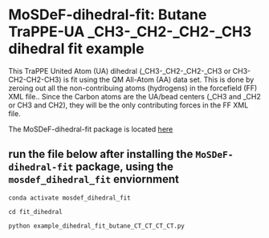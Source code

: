 # MoSDeF-dihedral-fit: Butane TraPPE-UA _CH3-_CH2-_CH2-_CH3 dihedral fit example
This TraPPE United Atom (UA) dihedral (_CH3-_CH2-_CH2-_CH3 or CH3-CH2-CH2-CH3) is fit using the QM All-Atom (AA) data set. 
This is done by zeroing out all the non-contribuing atoms (hydrogens) in the forcefield (FF) XML file.. 
Since the Carbon atoms are the UA/bead centers (_CH3 and _CH2 or CH3 and CH2), they will be the only contributing forces in the FF XML file.

The MoSDeF-dihedral-fit package is located [here](https://github.com/GOMC-WSU/MoSDeF-dihedral-fit)


## run the file below after installing the ``MoSDeF-dihedral-fit`` package, using the ``mosdef_dihedral_fit`` enviornment

`conda activate mosdef_dihedral_fit`

`cd fit_dihedral`

`python example_dihedral_fit_butane_CT_CT_CT_CT.py`